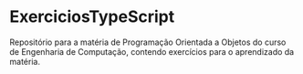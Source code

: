 # ExerciciosTypeScript
Repositório para a matéria de Programação Orientada a Objetos do curso de Engenharia de Computação, contendo exercícios para o aprendizado da matéria.
